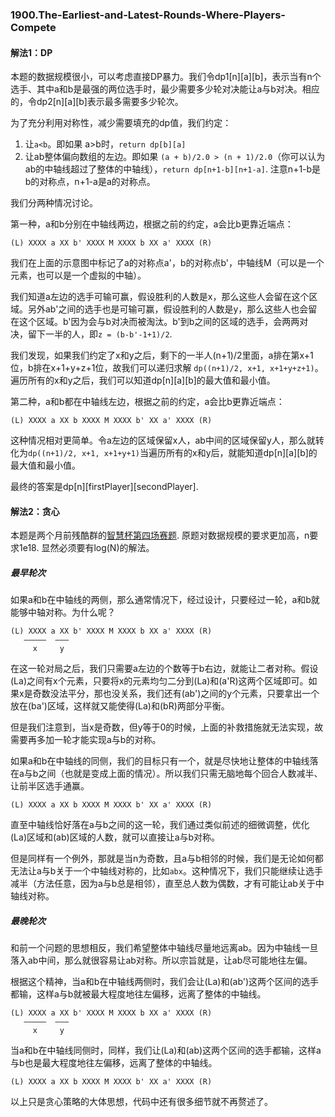 ### 1900.The-Earliest-and-Latest-Rounds-Where-Players-Compete

#### 解法1：DP
本题的数据规模很小，可以考虑直接DP暴力。我们令dp1[n][a][b]，表示当有n个选手、其中a和b是最强的两位选手时，最少需要多少轮对决能让a与b对决。相应的，令dp2[n][a][b]表示最多需要多少轮次。

为了充分利用对称性，减少需要填充的dp值，我们约定：
1. 让```a<b```。即如果 a>b时，```return dp[b][a]```
2. 让ab整体偏向数组的左边。即如果 ```(a + b)/2.0 > (n + 1)/2.0```（你可以认为ab的中轴线超过了整体的中轴线），```return dp[n+1-b][n+1-a]```. 注意n+1-b是b的对称点，n+1-a是a的对称点。

我们分两种情况讨论。

第一种，a和b分别在中轴线两边，根据之前的约定，a会比b更靠近端点：
```
(L) XXXX a XX b' XXXX M XXXX b XX a' XXXX (R)
```
我们在上面的示意图中标记了a的对称点a'，b的对称点b'，中轴线M（可以是一个元素，也可以是一个虚拟的中轴）。

我们知道a左边的选手可输可赢，假设胜利的人数是x，那么这些人会留在这个区域。另外ab'之间的选手也是可输可赢，假设胜利的人数是y，那么这些人也会留在这个区域。b'因为会与b对决而被淘汰。b'到b之间的区域的选手，会两两对决，留下一半的人，即```z = (b-b'-1+1)/2```. 

我们发现，如果我们约定了x和y之后，剩下的一半人(n+1)/2里面，a排在第x+1位，b排在x+1+y+z+1位，故我们可以递归求解 ```dp((n+1)/2, x+1, x+1+y+z+1)```。遍历所有的x和y之后，我们可以知道dp[n][a][b]的最大值和最小值。

第二种，a和b都在中轴线左边，根据之前的约定，a会比b更靠近端点：
```
(L) XXXX a XX b XXXX M XXXX b' XX a' XXXX (R)
```
这种情况相对更简单。令a左边的区域保留x人，ab中间的区域保留y人，那么就转化为```dp((n+1)/2, x+1, x+1+y+1)```当遍历所有的x和y后，就能知道dp[n][a][b]的最大值和最小值。

最终的答案是dp[n][firstPlayer][secondPlayer].

#### 解法2：贪心
本题是两个月前残酷群的[智慧杯第四场赛题](https://wisdompeak.github.io/lc-score-board/cup.html). 原题对数据规模的要求更加高，n要求1e18. 显然必须要有log(N)的解法。

##### 最早轮次
如果a和b在中轴线的两侧，那么通常情况下，经过设计，只要经过一轮，a和b就能够中轴对称。为什么呢？
```
(L) XXXX a XX b' XXXX M XXXX b XX a' XXXX (R)
   —————  ———
     x     y
```
在这一轮对局之后，我们只需要a左边的个数等于b右边，就能让二者对称。假设(La)之间有x个元素，只要将x的元素均匀二分到(La)和(a'R)这两个区域即可。如果x是奇数没法平分，那也没关系，我们还有(ab')之间的y个元素，只要拿出一个放在(ba')区域，这样就又能使得(La)和(bR)两部分平衡。

但是我们注意到，当x是奇数，但y等于0的时候，上面的补救措施就无法实现，故需要再多加一轮才能实现a与b的对称。

如果a和b在中轴线的同侧，我们的目标只有一个，就是尽快地让整体的中轴线落在a与b之间（也就是变成上面的情况）。所以我们只需无脑地每个回合人数减半、让前半区选手通赢。
```
(L) XXXX a XX b XXXX M XXXX b' XX a' XXXX (R)
```
直至中轴线恰好落在a与b之间的这一轮，我们通过类似前述的细微调整，优化(La)区域和(ab)区域的人数，就可以直接让a与b对称。

但是同样有一个例外，那就是当n为奇数，且a与b相邻的时候，我们是无论如何都无法让a与b关于一个中轴线对称的，比如```abx```。这种情况下，我们只能继续让选手减半（方法任意，因为a与b总是相邻），直至总人数为偶数，才有可能让ab关于中轴线对称。

##### 最晚轮次
和前一个问题的思想相反，我们希望整体中轴线尽量地远离ab。因为中轴线一旦落入ab中间，那么就很容易让ab对称。所以宗旨就是，让ab尽可能地往左偏。

根据这个精神，当a和b在中轴线两侧时，我们会让(La)和(ab')这两个区间的选手都输，这样a与b就被最大程度地往左偏移，远离了整体的中轴线。
```
(L) XXXX a XX b' XXXX M XXXX b XX a' XXXX (R)
   —————  ———
     x     y
```

当a和b在中轴线同侧时，同样，我们让(La)和(ab)这两个区间的选手都输，这样a与b也是最大程度地往左偏移，远离了整体的中轴线。
```
(L) XXXX a XX b XXXX M XXXX b' XX a' XXXX (R)
```

以上只是贪心策略的大体思想，代码中还有很多细节就不再赘述了。
